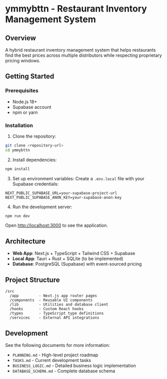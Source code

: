 # ymmybttn - Restaurant Inventory Management System

## Overview

A hybrid restaurant inventory management system that helps restaurants find the best prices across multiple distributors while respecting proprietary pricing windows.

## Getting Started

### Prerequisites

- Node.js 18+ 
- Supabase account
- npm or yarn

### Installation

1. Clone the repository:
```bash
git clone <repository-url>
cd ymmybttn
```

2. Install dependencies:
```bash
npm install
```

3. Set up environment variables:
Create a `.env.local` file with your Supabase credentials:
```
NEXT_PUBLIC_SUPABASE_URL=your-supabase-project-url
NEXT_PUBLIC_SUPABASE_ANON_KEY=your-supabase-anon-key
```

4. Run the development server:
```bash
npm run dev
```

Open [http://localhost:3000](http://localhost:3000) to see the application.

## Architecture

- **Web App**: Next.js + TypeScript + Tailwind CSS + Supabase
- **Local App**: Tauri + Rust + SQLite (to be implemented)
- **Database**: PostgreSQL (Supabase) with event-sourced pricing

## Project Structure

```
/src
  /app         - Next.js app router pages
  /components  - Reusable UI components
  /lib         - Utilities and database client
  /hooks       - Custom React hooks
  /types       - TypeScript type definitions
  /services    - External API integrations
```

## Development

See the following documents for more information:
- `PLANNING.md` - High-level project roadmap
- `TASKS.md` - Current development tasks
- `BUSINESS_LOGIC.md` - Detailed business logic implementation
- `DATABASE_SCHEMA.md` - Complete database schema